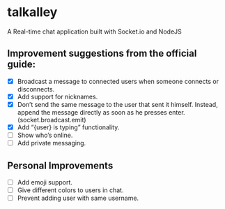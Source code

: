 # talkalley
A Real-time chat application built with Socket.io and NodeJS

## Improvement suggestions from the official guide:

- [x] Broadcast a message to connected users when someone connects or disconnects.
- [x] Add support for nicknames.
- [x] Don’t send the same message to the user that sent it himself. Instead, append the message directly as soon as he presses enter. (socket.broadcast.emit)
- [x] Add “{user} is typing” functionality.
- [ ] Show who’s online.
- [ ] Add private messaging.

## Personal Improvements

- [ ] Add emoji support.
- [ ] Give different colors to users in chat.
- [ ] Prevent adding user with same username.
